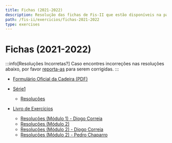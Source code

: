```yaml
---
title: Fichas (2021-2022)
description: Resolução das fichas de Fis-II que estão disponíveis na página da UC (de 2021-2022).
path: /fis-ii/exercicios/fichas-2021-2022
type: exercises
---
```


# Fichas (2021-2022)

:::info[Resoluções Incorretas?]
Caso encontres incorreções nas resoluções abaixo, por favor
[reporta-as](https://github.com/diogotcorreia/resumos-leic/issues/new?assignees=&labels=incorrect+solution&template=incorrect_solution.yml&title=%5BIncorrect+Solution%5D+)
para serem corrigidas.
:::

- [Formulário Oficial da Cadeira (PDF)](https://drive.google.com/file/d/1Ouk2xSUb-f50SnUSC4HWQzAzfl825A_J/view?usp=sharing)

- [Série1](https://drive.google.com/file/d/18uyiSQ4ZzDkI_m1D4Gog_Lp5VDQFzYh1/view?usp=sharing)

  - [Resoluções](https://drive.google.com/file/d/1q1bMUXlSDQXx8cjGc448IfJoeRokuR--/view?usp=sharing)

- [Livro de Exercícios](https://drive.google.com/file/d/1XeUu3FnVETuXMWVm52cDi61H4Uv9KzaA/view?usp=sharing)

  - [Resoluções (Módulo 1) - Diogo Correia](https://drive.google.com/file/d/1Qv0BpcV7-QjE79JP1I2uPFJ7ltZONwXW/view?usp=sharing)
  - [Resoluções (Módulo 2)](https://drive.google.com/file/d/1suUgtzi40hN7doYIl18lum2_Mw-X0sdX/view?usp=sharing)
  - [Resoluções (Módulo 2) - Diogo Correia](https://drive.google.com/file/d/12GzNfeZk7l1TkNC2NezhPrO5WOQu9dcx/view?usp=sharing)
  - [Resoluções (Módulo 2) - Pedro Chaparro](https://drive.google.com/file/d/1UxmoDqKaKnyktkh35kQs81IbFnKblZlZ/view?usp=sharing)
